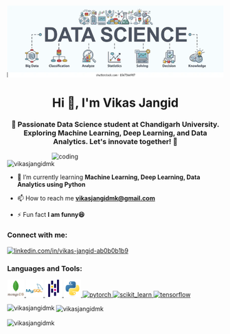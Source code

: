 ![logo](https://github.com/vikasjangidmk/vikasjangidmk/blob/main/banner.png)
<h1 align="center">Hi 👋, I'm Vikas Jangid</h1>
<h3 align="center">🚀 Passionate Data Science student at Chandigarh University. Exploring Machine Learning, Deep Learning, and Data Analytics. Let's innovate together! 🌟
</h3>

<img align="right" alt="coding" width="400" src="https://github.com/vikasjangidmk/vikasjangidmk/assets/130329907/e5526690-2466-48fa-a42a-1871e4feda87" />

<p align="left"> <img src="https://komarev.com/ghpvc/?username=vikasjangidmk&label=Profile%20views&color=0e75b6&style=flat" alt="vikasjangidmk" /> </p>

- 🌱 I’m currently learning **Machine Learning, Deep Learning, Data Analytics using Python**

- 📫 How to reach me **vikasjangidmk@gmail.com**

- ⚡ Fun fact **I am funny😆**

<h3 align="left">Connect with me:</h3>
<p align="left">
<a href="https://linkedin.com/in/vikas-jangid-ab0b0b1b9" target="blank"><img align="center" src="https://raw.githubusercontent.com/rahuldkjain/github-profile-readme-generator/master/src/images/icons/Social/linked-in-alt.svg" alt="linkedin.com/in/vikas-jangid-ab0b0b1b9" height="30" width="40" /></a>
</p>

<h3 align="left">Languages and Tools:</h3>
<p align="left"> 
  <a href="https://www.mongodb.com/" target="_blank" rel="noreferrer"> 
    <img src="https://raw.githubusercontent.com/devicons/devicon/master/icons/mongodb/mongodb-original-wordmark.svg" alt="mongodb" width="40" height="40"/> 
  </a> 
  <a href="https://www.mysql.com/" target="_blank" rel="noreferrer"> 
    <img src="https://raw.githubusercontent.com/devicons/devicon/master/icons/mysql/mysql-original-wordmark.svg" alt="mysql" width="40" height="40"/> 
  </a> 
  <a href="https://pandas.pydata.org/" target="_blank" rel="noreferrer"> 
    <img src="https://raw.githubusercontent.com/devicons/devicon/2ae2a900d2f041da66e950e4d48052658d850630/icons/pandas/pandas-original.svg" alt="pandas" width="40" height="40"/> 
  </a> 
  <a href="https://www.python.org" target="_blank" rel="noreferrer"> 
    <img src="https://raw.githubusercontent.com/devicons/devicon/master/icons/python/python-original.svg" alt="python" width="40" height="40"/> 
  </a> 
  <a href="https://pytorch.org/" target="_blank" rel="noreferrer"> 
    <img src="https://www.vectorlogo.zone/logos/pytorch/pytorch-icon.svg" alt="pytorch" width="40" height="40"/> 
  </a> 
  <a href="https://scikit-learn.org/" target="_blank" rel="noreferrer"> 
    <img src="https://upload.wikimedia.org/wikipedia/commons/0/05/Scikit_learn_logo_small.svg" alt="scikit_learn" width="40" height="40"/> 
  </a> 
  <a href="https://www.tensorflow.org" target="_blank" rel="noreferrer"> 
    <img src="https://www.vectorlogo.zone/logos/tensorflow/tensorflow-icon.svg" alt="tensorflow" width="40" height="40"/> 
  </a> 
</p>

<p><img align="left" src="https://github-readme-stats.vercel.app/api/top-langs?username=vikasjangidmk&show_icons=true&locale=en&layout=compact" alt="vikasjangidmk" /></p>

<p>&nbsp;<img align="center" src="https://github-readme-stats.vercel.app/api?username=vikasjangidmk&show_icons=true&locale=en" alt="vikasjangidmk" /></p>

<p><img align="center" src="https://github-readme-streak-stats.herokuapp.com/?user=vikasjangidmk&" alt="vikasjangidmk" /></p>
